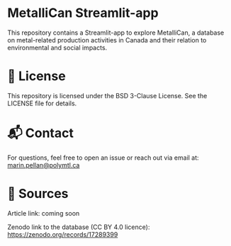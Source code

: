 # MetalliCan Streamlit-app
This repository contains a Streamlit-app to explore MetalliCan, a database on metal-related production activities in Canada and their relation to environmental and social impacts.

# 📄 License
This repository is licensed under the BSD 3-Clause License. See the LICENSE file for details.

# 📬 Contact
For questions, feel free to open an issue or reach out via email at: [marin.pellan@polymtl.ca](mailto:marin.pellan@polymtl.ca)


# 📄 Sources
Article link: coming soon

Zenodo link to the database (CC BY 4.0 licence): https://zenodo.org/records/17289399